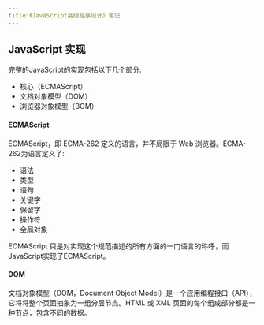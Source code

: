 ```yaml
---
title:《JavaScript高级程序设计》笔记
---
```


## JavaScript 实现

完整的JavaScript的实现包括以下几个部分:

- 核心（ECMAScript）
- 文档对象模型（DOM）
- 浏览器对象模型（BOM）

#### ECMAScript

ECMAScript，即 ECMA-262 定义的语言，并不局限于 Web 浏览器。ECMA-262为语言定义了:

- 语法
- 类型
- 语句
- 关键字
- 保留字
- 操作符
- 全局对象

ECMAScript 只是对实现这个规范描述的所有方面的一门语言的称呼，而JavaScript实现了ECMAScript。

#### DOM

文档对象模型（DOM，Document Object Model）是一个应用编程接口（API），它将将整个页面抽象为一组分层节点。HTML 或 XML 页面的每个组成部分都是一种节点，包含不同的数据。
